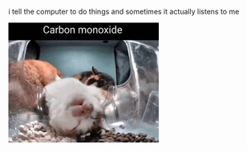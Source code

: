 i tell the computer to do things and sometimes it actually listens to me
<!--START_SECTION:update_image-->
<img src=https://raw.githubusercontent.com/sneakykestrel/sneakykestrel/main/.github/images/carbon-monoxide.png height="" width="300" align=left alt=kitty />
<!--END_SECTION:update_image-->


